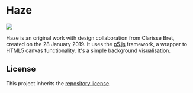 # Haze

[![](https://img.shields.io/static/v1.svg?label=View&message=demo&color=f7df1f&style=for-the-badge&logo=javascript)](https://nebbles.github.io/js-sandbox/p5js-haze)

Haze is an original work with design collaboration from Clarisse Bret, created on the 28 January 2019. It uses the [p5.js](https://p5js.org) framework, a wrapper to HTML5 canvas functionality. It's a simple background visualisation.

## License

This project inherits the [repository license](../README.md#license).
